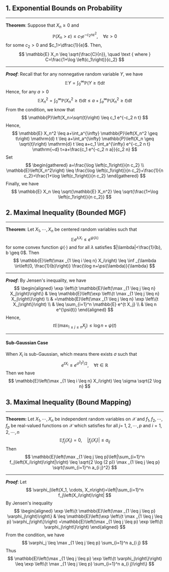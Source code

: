 ## 1. Exponential Bounds on Probability
___
**Theorem**: Suppose that $X_n \geq 0$ and
$$
\mathbb{P}\left(X_n>\varepsilon\right) \leq c_1 e^{-c_2 n \varepsilon^2}, \quad \forall \varepsilon>0
$$
for some $c_2>0$ and $c_1>\dfrac{1}{e}$. Then,
$$
\mathbb{E} X_n \leq \sqrt{\frac{C}{n}}, \quad \text { where } C=\frac{1+\log \left(c_1\right)}{c_2}
$$
___
***Proof***: Recall that for any nonnegative random variable $Y$, we have
$$
\mathbb{E} Y=\int_0^{\infty} \mathbb{P}(Y \geq t) \mathrm{d} t
$$
Hence, for any $a>0$
$$
\mathbb{E} X_n^2=\int_0^{\infty} \mathbb{P}\left(X_n^2 \geq t\right) \mathrm{d} t \leq a+\int_a^{\infty} \mathbb{P}\left(X_n^2 \geq t\right) \mathrm{d} t
$$
From the condition, we know that
$$
\mathbb{P}\left(X_n>\sqrt{t}\right) \leq c_1 e^{-c_2 n t}
$$
Hence,
$$
\mathbb{E} X_n^2 \leq a+\int_a^{\infty} \mathbb{P}\left(X_n^2 \geq t\right) \mathrm{d} t \leq a+\int_a^{\infty} \mathbb{P}\left(X_n \geq \sqrt{t}\right) \mathrm{d} t \leq a+c_1 \int_a^{\infty} e^{-c_2 n t} \mathrm{~d} t=a+\frac{c_1 e^{-c_2 n a}}{c_2 n}
$$
Set
$$
\begin{gathered}
a=\frac{\log \left(c_1\right)}{n c_2} \\
\mathbb{E}\left(X_n^2\right) \leq \frac{\log \left(c_1\right)}{n c_2}+\frac{1}{n c_2}=\frac{1+\log \left(c_1\right)}{n c_2}
\end{gathered}
$$
Finally, we have
$$
\mathbb{E} X_n \leq \sqrt{\mathbb{E} X_n^2} \leq \sqrt{\frac{1+\log \left(c_1\right)}{n c_2}}
$$

## 2. Maximal Inequality (Bounded MGF)
___
**Theorem**: Let $X_1, \cdots, X_n$ be centered random variables such that
$$
\mathbb{E} e^{\lambda X_i} \leq e^{\psi(\lambda)}
$$
for some convex function $\psi(\cdot)$ and for all $\lambda$ satisfies $|\lambda|<\frac{1}{b}, b \geq 0$. Then
$$
\mathbb{E}\left(\max _{1 \leq i \leq n} X_i\right) \leq \inf _{\lambda \in\left(0, \frac{1}{b}\right)} \frac{\log n+\psi(\lambda)}{\lambda}
$$
___
***Proof***: By Jensen's inequality, we have
$$
\begin{aligned}
\exp \left\{t \mathbb{E}\left(\max _{1 \leq j \leq n} X_j\right)\right\} & \leq \mathbb{E}\left(\exp \left\{t \max _{1 \leq j \leq n} X_j\right\}\right) \\
& =\mathbb{E}\left(\max _{1 \leq j \leq n} \exp \left\{t X_j\right\}\right) \\
& \leq \sum_{i=1}^n \mathbb{E} e^{t X_j} \\
& \leq n e^{\psi(t)}
\end{aligned}
$$
Hence,
$$
t \mathbb{E}\left(\max _{1 \leq j \leq n} X_j\right) \leq \log n+\psi(t)
$$
___
#### Sub-Gaussian Case
When $X_i$ is sub-Gaussian, which means there exists $\sigma$ such that
$$
e^{t X_i} \leq e^{\sigma^2 t^2 / 2}, \quad \forall t \in \mathbb{R}
$$
Then we have
$$
\mathbb{E}\left(\max _{1 \leq i \leq n} X_i\right) \leq \sigma \sqrt{2 \log n}
$$

## 3. Maximal Inequality (Bound Mapping)
___
**Theorem:**  Let $X_1, \cdots, X_n$ be independent random variables on $\mathcal{X}$ and $f_1, f_2, \cdots, f_p$ be real-valued functions on $\mathcal{X}$ which satisfies for all $j=$ $1,2, \cdots, p$ and $i=1,2, \cdots, n$
$$
\mathbb{E} f_j\left(X_i\right)=0, \quad\left|f_j\left(X_i\right)\right| \leq a_{i j}
$$
Then
$$
\mathbb{E}\left(\max _{1 \leq j \leq p}\left|\sum_{i=1}^n f_j\left(X_i\right)\right|\right) \leq \sqrt{2 \log (2 p)} \max _{1 \leq j \leq p} \sqrt{\sum_{i=1}^n a_{i j}^2}
$$
___
***Proof***: Let
$$
\varphi_j\left(X_1, \cdots, X_n\right)=\left|\sum_{i=1}^n f_j\left(X_i\right)\right|
$$
By Jensen's inequality
$$
\begin{aligned}
\exp \left\{t \mathbb{E}\left(\max _{1 \leq j \leq p} \varphi_j\right)\right\} & \leq \mathbb{E}\left(\exp \left\{t \max _{1 \leq j \leq p} \varphi_j\right\}\right) =\mathbb{E}\left(\max _{1 \leq j \leq p} \exp \left\{t \varphi_j\right\}\right)
\end{aligned}
$$
From the condition, we have
$$
\varphi_j \leq \max _{1 \leq j \leq p} \sum_{i=1}^n a_{i j}
$$
Thus
$$
\mathbb{E}\left(\max _{1 \leq j \leq p} \exp \left\{t \varphi_j\right\}\right) \leq \exp \left\{t \max _{1 \leq j \leq p} \sum_{i=1}^n a_{i j}\right\}
$$
